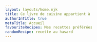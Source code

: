 ```yaml
---
layout: layouts/home.njk
title: Ce livre de cuisine appartient à
authorInTitle: true
metaTitle: Accueil
favouriteRecipes: Mes recettes préférées
randomRecipe: recette au hasard
---
```

